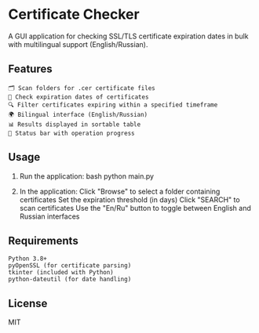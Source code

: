 # Certificate Checker  

A GUI application for checking SSL/TLS certificate expiration dates in bulk with multilingual support (English/Russian). 

## Features  
    🗂️ Scan folders for .cer certificate files
    📅 Check expiration dates of certificates
    🔍 Filter certificates expiring within a specified timeframe
    🌍 Bilingual interface (English/Russian)
    📊 Results displayed in sortable table
    🚦 Status bar with operation progress  

## Usage  
1. Run the application:
    bash
    python main.py

2. In the application:
    Click "Browse" to select a folder containing certificates
    Set the expiration threshold (in days)
    Click "SEARCH" to scan certificates
    Use the "En/Ru" button to toggle between English and Russian interfaces

## Requirements  
    Python 3.8+
    pyOpenSSL (for certificate parsing)
    tkinter (included with Python)
    python-dateutil (for date handling)

## License  
MIT  
